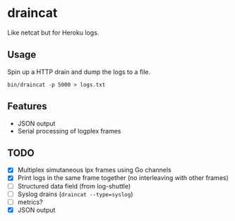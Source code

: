 # draincat

Like netcat but for Heroku logs.

## Usage

Spin up a HTTP drain and dump the logs to a file.

```
bin/draincat -p 5000 > logs.txt
```

## Features

* JSON output
* Serial processing of logplex frames

## TODO

- [X] Multiplex simutaneous lpx frames using Go channels
- [X] Print logs in the same frame together (no interleaving with other frames)
- [ ] Structured data field (from log-shuttle)
- [ ] Syslog drains (`draincat --type=syslog`)
- [ ] metrics?
- [X] JSON output  
